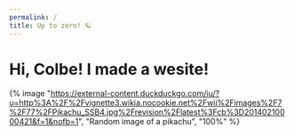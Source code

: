 ```yaml
---
permalink: /
title: Up to zero! 🪐
---
```

# Hi, Colbe! I made a wesite!

{% image "https://external-content.duckduckgo.com/iu/?u=http%3A%2F%2Fvignette3.wikia.nocookie.net%2Fwii%2Fimages%2F7%2F77%2FPikachu_SSB4.jpg%2Frevision%2Flatest%3Fcb%3D20140210000421&f=1&nofb=1", "Random image of a pikachu", "100%" %}

